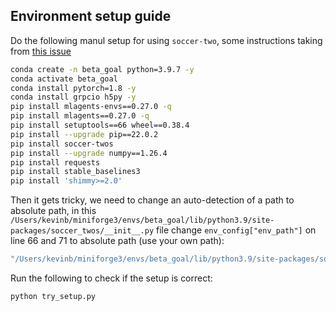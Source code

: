 ## Environment setup guide
Do the following manul setup for using `soccer-two`, some instructions taking from [this issue](https://github.com/Unity-Technologies/ml-agents/issues/5624#issuecomment-1044794585)

```bash
conda create -n beta_goal python=3.9.7 -y
conda activate beta_goal
conda install pytorch=1.8 -y
conda install grpcio h5py -y
pip install mlagents-envs==0.27.0 -q
pip install mlagents==0.27.0 -q
pip install setuptools==66 wheel==0.38.4
pip install --upgrade pip==22.0.2
pip install soccer-twos
pip install --upgrade numpy==1.26.4
pip install requests
pip install stable_baselines3
pip install 'shimmy>=2.0'
```

Then it gets tricky, we need to change an auto-detection of a path to absolute path, in this `/Users/kevinb/miniforge3/envs/beta_goal/lib/python3.9/site-packages/soccer_twos/__init__.py` file change `env_config["env_path"]` on line 66 and 71 to absolute path (use your own path):

```bash
"/Users/kevinb/miniforge3/envs/beta_goal/lib/python3.9/site-packages/soccer_twos/bin/v2/mac_os/soccer-twos.app"
```

Run the following to check if the setup is correct:

```bash
python try_setup.py
```